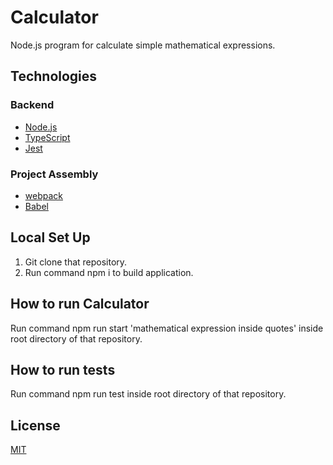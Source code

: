 # Calculator

Node.js program for calculate simple mathematical expressions.

## Technologies

### Backend
* [Node.js](https://nodejs.org/en/)
* [TypeScript](https://www.typescriptlang.org/)
* [Jest](https://jestjs.io/)

### Project Assembly
* [webpack](https://webpack.js.org/)
* [Babel](https://babeljs.io/)

## Local Set Up
1. Git clone that repository.
2. Run command npm i to build application.

## How to run Calculator
Run command npm run start 'mathematical expression inside quotes' inside root directory of that repository.

## How to run tests
Run command npm run test inside root directory of that repository.

## License
[MIT](https://mit-license.org/)